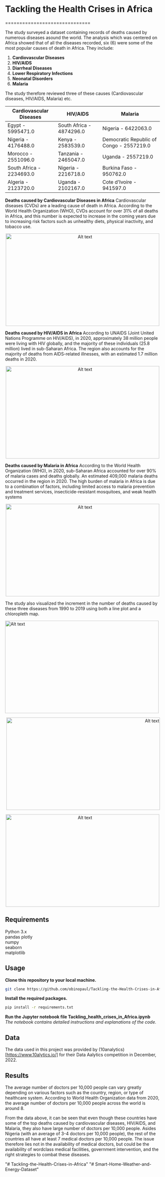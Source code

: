 # Tackling the Health Crises in Africa
==============================
                                                                    
The study surveyed a dataset containing records of deaths caused by numerous diseases asound the world. The analysis which was centered on Africa showed that of all the diseases recorded, six (6) were some of the most popular causes of death in Africa. They include:

1. **Cardiovascular Diseases**
2. **HIV/AIDS**
3. **Diarrheal Diseases**
4. **Lower Respiratory Infections**
5. **Neonatal Disorders**
6. **Malaria**

The study therefore reviewed three of these causes (Cardiovascular diseases, HIV/AIDS, Malaria) etc. 

|Cardiovascular Diseases|HIV/AIDS|Malaria|
|---------|---------|---------|
|Egypt - 5995471.0|South Africa	- 4874296.0|Nigeria	- 6422063.0|
|Nigeria - 4176488.0|Kenya -	2583539.0|Democratic Republic of Congo	- 2557219.0|
|Morocco - 2551096.0|Tanzania	- 2465047.0|Uganda	- 2557219.0|
|South Africa - 2234693.0|Nigeria	- 2216718.0|Burkina Faso -	950762.0|
|Algeria - 2123720.0|Uganda	- 2102167.0|Cote d'Ivoire	- 941597.0|

**Deaths caused by Cardiovascular Diseases in Africa**
Cardiovascular diseases (CVDs) are a leading cause of death in Africa. According to the World Health Organization (WHO), CVDs account for over 31% of all deaths in Africa, and this number is expected to increase in the coming years due to increasing risk factors such as unhealthy diets, physical inactivity, and tobacco use.

<p align="center">
  <img src="Images/Cardiovascular_diseases_by_country.png" alt="Alt text" width="500" height="300">
</p>

**Deaths caused by HIV/AIDS in Africa**
 According to UNAIDS (Joint United Nations Programme on HIV/AIDS), in 2020, approximately 38 million people were living with HIV globally, and the majority of these individuals (25.8 million) lived in sub-Saharan Africa. The region also accounts for the majority of deaths from AIDS-related illnesses, with an estimated 1.7 million deaths in 2020.

<p align="center">
  <img src="Images/HIV_AIDS_by_country.png" alt="Alt text" width="500" height="300">
</p>

**Deaths caused by Malaria in Africa**
According to the World Health Organization (WHO), in 2020, sub-Saharan Africa accounted for over 90% of malaria cases and deaths globally. An estimated 409,000 malaria deaths occurred in the region in 2020. The high burden of malaria in Africa is due to a combination of factors, including limited access to malaria prevention and treatment services, insecticide-resistant mosquitoes, and weak health systems

<p align="center">
  <img src="Images/Malaria_by_country.png" alt="Alt text" width="500" height="300">
</p>

The study also visualized the increment in the number of deaths caused by these three diseases from 1990 to 2019 using both a line plot and a chloropleth map. 

<p align="left">
  <img src="Images/Top_countries_dying_from_Cardiovascular_diseases.png" alt="Alt text" width="500" height="300">
</p>

<p align="right">
  <img src="Images/Top_countries_dying_from_HIV_AIDS.png" alt="Alt text" width="500" height="300">
</p>

<p align="center">
  <img src="Images/Top_countries_dying_from_Malaria.png" alt="Alt text" width="500" height="300">
</p>


## Requirements                                      
Python 3.x                                                        
pandas
plotly                             
numpy                                                              
seaborn               
matplotlib                        

## Usage                                   
**Clone this repository to your local machine.**                                            
```bash     
git clone https://github.com/obinopaul/Tackling-the-Health-Crises-in-Africa.git                                     
```      

**Install the required packages.**                                                        
```bash    
pip install -r requirements.txt                         
```    
    
**Run the Jupyter notebook file Tackling_health_crises_in_Africa.ipynb**             
*The notebook contains detailed instructions and explanations of the code.*                             

## Data
The data used in this project was provided by (10analytics)[https://www.10alytics.io/] for their Data Aalytics competition in December, 2022.

## Results                                                                 
The average number of doctors per 10,000 people can vary greatly depending on various factors such as the country, region, or type of healthcare system. According to World Health Organization data from 2020, the average number of doctors per 10,000 people across the world is around 8.

From the data above, it can be seen that even though these countries have some of the top deaths caused by cardiovascular diseases, HIV/AIDS, and Malaria, they also have large number of doctors per 10,000 people. Asides Nigeria (with an average of 3-4 doctors per 10,000 people), the rest of the countries all have at least 7 medical doctors per 10,000 people. The issue therefore lies not in the availability of medical doctors, but could be the availability of wordclass medical facilities, government intervention, and the right strategies to combat these diseases.
                        
"# Tackling-the-Health-Crises-in-Africa" 
"# Smart-Home-Weather-and-Energy-Dataset" 
